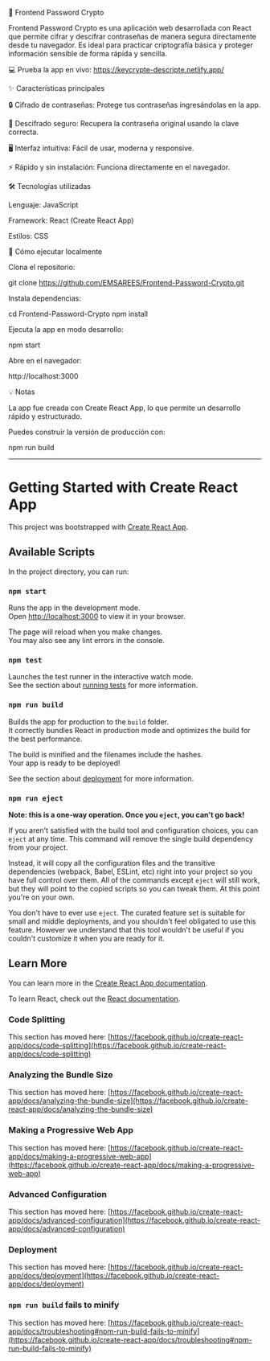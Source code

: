 🔐 Frontend Password Crypto

Frontend Password Crypto es una aplicación web desarrollada con React que permite cifrar y descifrar contraseñas de manera segura directamente desde tu navegador. Es ideal para practicar criptografía básica y proteger información sensible de forma rápida y sencilla.

💻 Prueba la app en vivo: https://keycrypte-descripte.netlify.app/

✨ Características principales

🔒 Cifrado de contraseñas: Protege tus contraseñas ingresándolas en la app.

🔑 Descifrado seguro: Recupera la contraseña original usando la clave correcta.

🖥 Interfaz intuitiva: Fácil de usar, moderna y responsive.

⚡ Rápido y sin instalación: Funciona directamente en el navegador.

🛠 Tecnologías utilizadas

Lenguaje: JavaScript

Framework: React (Create React App)

Estilos: CSS

🚀 Cómo ejecutar localmente

Clona el repositorio:

git clone https://github.com/EMSAREES/Frontend-Password-Crypto.git


Instala dependencias:

cd Frontend-Password-Crypto
npm install


Ejecuta la app en modo desarrollo:

npm start


Abre en el navegador:

http://localhost:3000

💡 Notas

La app fue creada con Create React App, lo que permite un desarrollo rápido y estructurado.

Puedes construir la versión de producción con:

npm run build

----------------------------------------------------------------------------------------------------

# Getting Started with Create React App

This project was bootstrapped with [Create React App](https://github.com/facebook/create-react-app).

## Available Scripts

In the project directory, you can run:

### `npm start`

Runs the app in the development mode.\
Open [http://localhost:3000](http://localhost:3000) to view it in your browser.

The page will reload when you make changes.\
You may also see any lint errors in the console.

### `npm test`

Launches the test runner in the interactive watch mode.\
See the section about [running tests](https://facebook.github.io/create-react-app/docs/running-tests) for more information.

### `npm run build`

Builds the app for production to the `build` folder.\
It correctly bundles React in production mode and optimizes the build for the best performance.

The build is minified and the filenames include the hashes.\
Your app is ready to be deployed!

See the section about [deployment](https://facebook.github.io/create-react-app/docs/deployment) for more information.

### `npm run eject`

**Note: this is a one-way operation. Once you `eject`, you can't go back!**

If you aren't satisfied with the build tool and configuration choices, you can `eject` at any time. This command will remove the single build dependency from your project.

Instead, it will copy all the configuration files and the transitive dependencies (webpack, Babel, ESLint, etc) right into your project so you have full control over them. All of the commands except `eject` will still work, but they will point to the copied scripts so you can tweak them. At this point you're on your own.

You don't have to ever use `eject`. The curated feature set is suitable for small and middle deployments, and you shouldn't feel obligated to use this feature. However we understand that this tool wouldn't be useful if you couldn't customize it when you are ready for it.

## Learn More

You can learn more in the [Create React App documentation](https://facebook.github.io/create-react-app/docs/getting-started).

To learn React, check out the [React documentation](https://reactjs.org/).

### Code Splitting

This section has moved here: [https://facebook.github.io/create-react-app/docs/code-splitting](https://facebook.github.io/create-react-app/docs/code-splitting)

### Analyzing the Bundle Size

This section has moved here: [https://facebook.github.io/create-react-app/docs/analyzing-the-bundle-size](https://facebook.github.io/create-react-app/docs/analyzing-the-bundle-size)

### Making a Progressive Web App

This section has moved here: [https://facebook.github.io/create-react-app/docs/making-a-progressive-web-app](https://facebook.github.io/create-react-app/docs/making-a-progressive-web-app)

### Advanced Configuration

This section has moved here: [https://facebook.github.io/create-react-app/docs/advanced-configuration](https://facebook.github.io/create-react-app/docs/advanced-configuration)

### Deployment

This section has moved here: [https://facebook.github.io/create-react-app/docs/deployment](https://facebook.github.io/create-react-app/docs/deployment)

### `npm run build` fails to minify

This section has moved here: [https://facebook.github.io/create-react-app/docs/troubleshooting#npm-run-build-fails-to-minify](https://facebook.github.io/create-react-app/docs/troubleshooting#npm-run-build-fails-to-minify)
